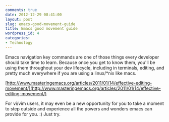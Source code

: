 ```yaml
---
comments: true
date: 2012-12-29 08:41:00
layout: post
slug: emacs-good-movement-guide
title: Emacs good movement guide
wordpress_id: 4
categories:
- Technology
---
```


Emacs navigation key commands are one of those things every developer should take time to learn. Because once you get to know them, you'll be using them throughout your dev lifecycle, including in terminals, editing, and pretty much everywhere if you are using a linux/*nix like macs.

[http://www.masteringemacs.org/articles/2011/01/14/effective-editing-movement/](http://www.masteringemacs.org/articles/2011/01/14/effective-editing-movement/)

For vi/vim users, it may even be a new opportunity for you to take a moment to step outside and experience all the powers and wonders emacs can provide for you. :) Just try.
